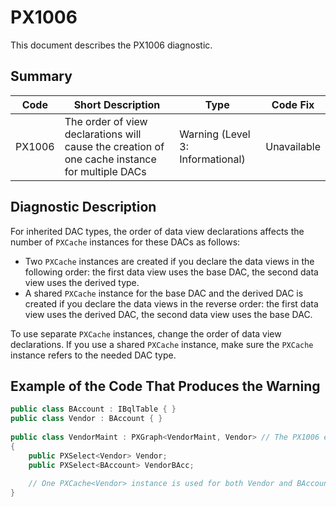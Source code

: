 # PX1006
This document describes the PX1006 diagnostic.

## Summary

| Code   | Short Description                                                                              | Type                             | Code Fix    | 
| ------ | ---------------------------------------------------------------------------------------------- | -------------------------------- | ----------- | 
| PX1006 | The order of view declarations will cause the creation of one cache instance for multiple DACs | Warning (Level 3: Informational) | Unavailable | 

## Diagnostic Description
For inherited DAC types, the order of data view declarations affects the number of `PXCache` instances for these DACs as follows:

 - Two `PXCache` instances are created if you declare the data views in the following order: the first data view uses the base DAC, the second data view uses the derived type. 
 - A shared `PXCache` instance for the base DAC and the derived DAC is created if you declare the data views in the reverse order: the first data view uses the derived DAC, the second data view uses the base DAC.

 To use separate `PXCache` instances, change the order of data view declarations. If you use a shared `PXCache` instance, make sure the `PXCache` instance refers to the needed DAC type.

## Example of the Code That Produces the Warning

```C#
public class BAccount : IBqlTable { }
public class Vendor : BAccount { }
  
public class VendorMaint : PXGraph<VendorMaint, Vendor> // The PX1006 error is displayed for this line.
{
    public PXSelect<Vendor> Vendor;
    public PXSelect<BAccount> VendorBAcc;
  
    // One PXCache<Vendor> instance is used for both Vendor and BAccount
}
```